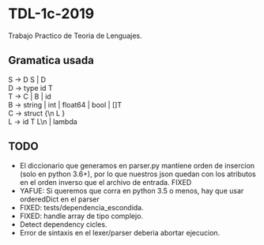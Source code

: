 # TDL-1c-2019
Trabajo Practico de Teoria de Lenguajes.

## Gramatica usada

S -> D S | D   
D -> type id T  
T -> C | B | id  
B -> string | int | float64 | bool | []T  
C -> struct {\n L }  
L -> id T L\n | lambda  

## TODO
- El diccionario que generamos en parser.py mantiene orden de insercion 
(solo en python 3.6+), por lo que nuestros json quedan con los atributos en el 
orden inverso que el archivo de entrada. FIXED
- YAFUE: Si queremos que corra en python 3.5 o menos, hay que usar orderedDict en el parser
- FIXED: tests/dependencia_escondida.
- FIXED: handle array de tipo complejo.
- Detect dependency cicles.
- Error de sintaxis en el lexer/parser deberia abortar ejecucion.
